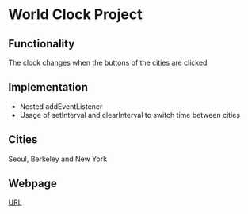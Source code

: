 # World Clock Project
## Functionality
The clock changes when the buttons of the cities are clicked
## Implementation
- Nested addEventListener
- Usage of setInterval and clearInterval to switch time between cities
## Cities
Seoul, Berkeley and New York
## Webpage
[URL](https://yjclarelee.github.io/world_clock)




